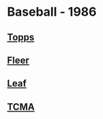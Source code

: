 # Baseball - 1986
## [Topps](/collection/Baseball/1986/Topps)
## [Fleer](/collection/Baseball/1986/Fleer)
## [Leaf](/collection/Baseball/1986/Leaf)
## [TCMA](/collection/Baseball/1986/TCMA)
